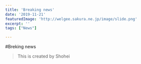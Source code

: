 ```yaml
---
title: 'Breaking news'
date: '2019-11-21'
featuredImage: 'http://welgee.sakura.ne.jp/image/slide.png'
excerpt: ''
tags: ["News"]

---
```


#Breking news
>This is created by Shohei
